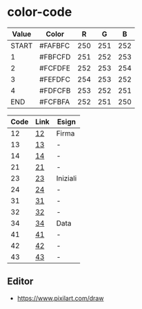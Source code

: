 # color-code

| Value | Color   | R   | G   | B   |
| ----- | ------- | --- | --- | --- |
| START | #FAFBFC | 250 | 251 | 252 |
| 1     | #FBFCFD | 251 | 252 | 253 |
| 2     | #FCFDFE | 252 | 253 | 254 |
| 3     | #FEFDFC | 254 | 253 | 252 |
| 4     | #FDFCFB | 253 | 252 | 251 |
| END   | #FCFBFA | 252 | 251 | 250 |


| Code | Link                     | Esign    |
| ---- | ------------------------ | -------- |
| 12   | [12](images/code-12.png) | Firma    |
| 13   | [13](images/code-13.png) | -        |
| 14   | [14](images/code-14.png) | -        |
| 21   | [21](images/code-21.png) | -        |
| 23   | [23](images/code-23.png) | Iniziali |
| 24   | [24](images/code-24.png) | -        |
| 31   | [31](images/code-31.png) | -        |
| 32   | [32](images/code-32.png) | -        |
| 34   | [34](images/code-34.png) | Data     |
| 41   | [41](images/code-41.png) | -        |
| 42   | [42](images/code-42.png) | -        |
| 43   | [43](images/code-43.png) | -        |

## Editor

- <https://www.pixilart.com/draw>
